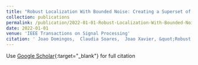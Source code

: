 ```yaml
---
title: "Robust Localization With Bounded Noise: Creating a Superset of the Possible Target Positions Via Linear-Fractional Representations"
collection: publications
permalink: /publication/2022-01-01-Robust-Localization-With-Bounded-Noise-Creating-a-Superset-of-the-Possible-Target-Positions-Via-Linear-Fractional-Representations
date: 2022-01-01
venue: 'IEEE Transactions on Signal Processing'
citation: ' Joao Domingos,  Claudia Soares,  Joao Xavier, &quot;Robust Localization With Bounded Noise: Creating a Superset of the Possible Target Positions Via Linear-Fractional Representations.&quot; IEEE Transactions on Signal Processing, 2022.'
---
```

Use [Google Scholar](https://scholar.google.com/scholar?q=Robust+Localization+With+Bounded+Noise:+Creating+a+Superset+of+the+Possible+Target+Positions+Via+Linear+Fractional+Representations){:target="_blank"} for full citation